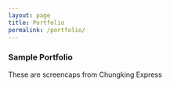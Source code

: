 ```yaml
---
layout: page
title: Portfolio
permalink: /portfolio/
---
```


### Sample Portfolio

These are screencaps from Chungking Express

